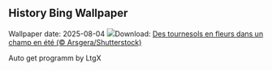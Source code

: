 ## History Bing Wallpaper
Wallpaper date: 2025-08-04
![](https://www.bing.com/th?id=OHR.HappySunflower_FR-CA2344736819_UHD.jpg&w=1000)Download: [Des tournesols en fleurs dans un champ en été (© Arsgera/Shutterstock)](https://www.bing.com/th?id=OHR.HappySunflower_FR-CA2344736819_UHD.jpg)

Auto get programm by LtgX
